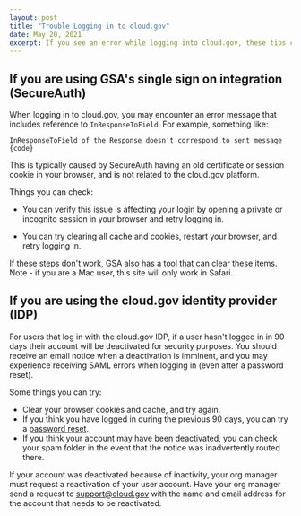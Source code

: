 ```yaml
---
layout: post
title: "Trouble Logging in to cloud.gov"
date: May 20, 2021
excerpt: If you see an error while logging into cloud.gov, these tips can help you troubleshoot
---
```


## If you are using GSA's single sign on integration (SecureAuth)

When logging in to cloud.gov, you may encounter an error message that includes reference to `InResponseToField`. For example, something like:

```
InResponseToField of the Response doesn’t correspond to sent message {code}
```

This is typically caused by SecureAuth having an old certificate or session cookie in your browser, and is not related to the cloud.gov platform. 

Things you can check:

* You can verify this issue is affecting your login by opening a private or incognito session in your browser and retry logging in. 

* You can try clearing all cache and cookies, restart your browser, and retry logging in.

If these steps don't work, [GSA also has a tool that can clear these items](https://secureauth.gsa.gov/secureauth2/cleancert.aspx). Note - if you are a Mac user, this site will only work in Safari.

## If you are using the cloud.gov identity provider (IDP)

For users that log in with the cloud.gov IDP, if a user hasn't logged in in 90 days their account will be deactivated for security purposes. You should receive an email notice when a deactivation is imminent, and you may experience receiving SAML errors when logging in (even after a password reset).

Some things you can try:

* Clear your browser cookies and cache, and try again.
* If you think you have logged in during the previous 90 days, you can try a [password reset](https://cloud.gov/docs/getting-started/accounts/).
* If you think your account may have been deactivated, you can check your spam folder in the event that the notice was inadvertently routed there.

If your account was deactivated because of inactivity, your org manager must request a reactivation of your user account. Have your org manager send a request to [support@cloud.gov](mailto:support@cloud.gov) with the name and email address for the account that needs to be reactivated.
